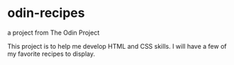 # odin-recipes
a project from The Odin Project

This project is to help me develop HTML and CSS skills. I will have a few of my favorite recipes to display.